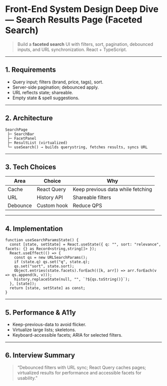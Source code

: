 # Front-End System Design Deep Dive — Search Results Page (Faceted Search)

> Build a **faceted search** UI with filters, sort, pagination, debounced inputs, and URL synchronization. React + TypeScript.

---

## 1. Requirements
- Query input; filters (brand, price, tags), sort.
- Server-side pagination; debounced apply.
- URL reflects state; shareable.
- Empty state & spell suggestions.

---

## 2. Architecture
```
SearchPage
 ├─ SearchBar
 ├─ FacetPanel
 ├─ ResultList (virtualized)
 └─ useSearch() → builds querystring, fetches results, syncs URL
```

---

## 3. Tech Choices
| Area | Choice | Why |
|---|---|---|
| Cache | React Query | Keep previous data while fetching |
| URL | History API | Shareable filters |
| Debounce | Custom hook | Reduce QPS |

---

## 4. Implementation

```tsx
function useSearchParamsState() {
  const [state, setState] = React.useState({ q: "", sort: "relevance", facets: {} as Record<string,string[]> });
  React.useEffect(() => {
    const qs = new URLSearchParams();
    if (state.q) qs.set("q", state.q);
    qs.set("sort", state.sort);
    Object.entries(state.facets).forEach(([k, arr]) => arr.forEach(v => qs.append(k, v)));
    history.replaceState(null, "", `?${qs.toString()}`);
  }, [state]);
  return [state, setState] as const;
}
```

---

## 5. Performance & A11y
- Keep-previous-data to avoid flicker.
- Virtualize large lists; skeletons.
- Keyboard-accessible facets; ARIA for selected filters.

---

## 6. Interview Summary
> “Debounced filters with URL sync; React Query caches pages; virtualized results for performance and accessible facets for usability.”
